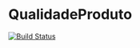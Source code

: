 # QualidadeProduto
[![Build Status](https://travis-ci.org/hgnzmarques/QualidadeProduto.svg?branch=master)](https://travis-ci.org/hgnzmarques/QualidadeProduto)
